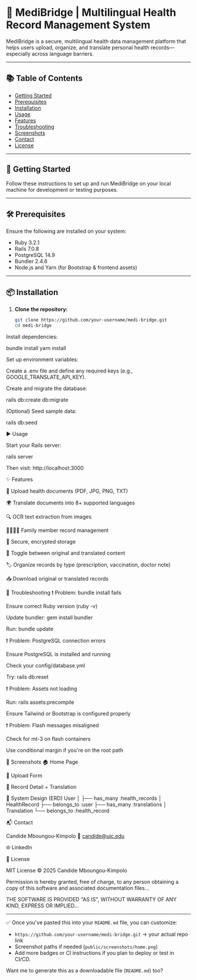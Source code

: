 # 🏥 MediBridge | Multilingual Health Record Management System

MediBridge is a secure, multilingual health data management platform that helps users upload, organize, and translate personal health records—especially across language barriers.

---

## 📚 Table of Contents

- [Getting Started](#getting-started)
- [Prerequisites](#prerequisites)
- [Installation](#installation)
- [Usage](#usage)
- [Features](#features)
- [Troubleshooting](#troubleshooting)
- [Screenshots](#screenshots)
- [Contact](#contact)
- [License](#license)

---

## 🚀 Getting Started

Follow these instructions to set up and run MediBridge on your local machine for development or testing purposes.

---

## 🛠 Prerequisites

Ensure the following are installed on your system:

- Ruby 3.2.1
- Rails 7.0.8
- PostgreSQL 14.9
- Bundler 2.4.6
- Node.js and Yarn (for Bootstrap & frontend assets)

---

## 📦 Installation

1. **Clone the repository:**

   ```bash
   git clone https://github.com/your-username/medi-bridge.git
   cd medi-bridge
Install dependencies:

bundle install
yarn install


Set up environment variables:

Create a .env file and define any required keys (e.g., GOOGLE_TRANSLATE_API_KEY).

Create and migrate the database:

rails db:create db:migrate


(Optional) Seed sample data:

rails db:seed

▶️ Usage

Start your Rails server:

rails server


Then visit: http://localhost:3000

✨ Features

📁 Upload health documents (PDF, JPG, PNG, TXT)

🌍 Translate documents into 8+ supported languages

🔍 OCR text extraction from images

👨‍👩‍👧‍👦 Family member record management

🔐 Secure, encrypted storage

🔄 Toggle between original and translated content

🏷️ Organize records by type (prescription, vaccination, doctor note)

📥 Download original or translated records

🧠 Troubleshooting
❗ Problem: bundle install fails

Ensure correct Ruby version (ruby -v)

Update bundler: gem install bundler

Run: bundle update

❗ Problem: PostgreSQL connection errors

Ensure PostgreSQL is installed and running

Check your config/database.yml

Try: rails db:reset

❗ Problem: Assets not loading

Run: rails assets:precompile

Ensure Tailwind or Bootstrap is configured properly

❗ Problem: Flash messages misaligned

Check for mt-3 on flash containers

Use conditional margin if you're on the root path

📸 Screenshots
🏠 Home Page

📂 Upload Form

📝 Record Detail + Translation

🧪 System Design (ERD)
User
│
├── has_many :health_records
│
HealthRecord
├── belongs_to :user
├── has_many :translations
│
Translation
└── belongs_to :health_record

📬 Contact

Candide Mboungou-Kimpolo
📧 candide@uic.edu

🌐 LinkedIn

📄 License

MIT License © 2025 Candide Mboungou-Kimpolo

Permission is hereby granted, free of charge, to any person obtaining a copy of this software and associated documentation files...

THE SOFTWARE IS PROVIDED "AS IS", WITHOUT WARRANTY OF ANY KIND, EXPRESS OR IMPLIED...


---

✅ Once you've pasted this into your `README.md` file, you can customize:
- `https://github.com/your-username/medi-bridge.git` → your actual repo link
- Screenshot paths if needed (`public/screenshots/home.png`)
- Add more badges or CI instructions if you plan to deploy or test in CI/CD.

Want me to generate this as a downloadable file (`README.md`) too?

